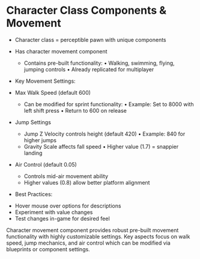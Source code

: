 # Character Class Components & Movement

* Character class = perceptible pawn with unique components
 * Has character movement component
   - Contains pre-built functionality:
     • Walking, swimming, flying, jumping controls
     • Already replicated for multiplayer

* Key Movement Settings:
 * Max Walk Speed (default 600)
   - Can be modified for sprint functionality:
     • Example: Set to 8000 with left shift press
     • Return to 600 on release

 * Jump Settings
   - Jump Z Velocity controls height (default 420)
     • Example: 840 for higher jumps
   - Gravity Scale affects fall speed
     • Higher value (1.7) = snappier landing

 * Air Control (default 0.05)
   - Controls mid-air movement ability
   - Higher values (0.8) allow better platform alignment

* Best Practices:
 - Hover mouse over options for descriptions
 - Experiment with value changes
 - Test changes in-game for desired feel

Character movement component provides robust pre-built movement functionality with highly customizable settings. Key aspects focus on walk speed, jump mechanics, and air control which can be modified via blueprints or component settings.
